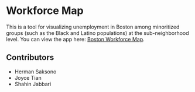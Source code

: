 # Workforce Map
This is a tool for visualizing unemployment in Boston among minoritized groups (such as the Black and Latino populations) at the sub-neighborhood level. You can view the app here: [Boston Workforce Map](https://github.com/hermansaksono/boston_unemployment).


## Contributors
* Herman Saksono
* Joyce Tian
* Shahin Jabbari
